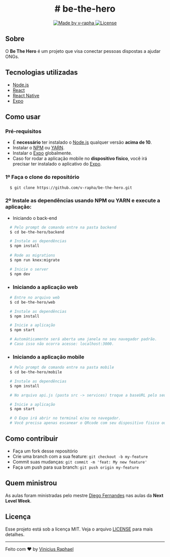 <h1 align="center">
  # be-the-hero
</h1>

<p align="center">
  <a href="https://www.linkedin.com/in/vinicius-raphael/">
    <img alt="Made by v-rapha" src="https://img.shields.io/badge/made%20by-Vinicius%20Raphael-red" />
  </a>
    
  <a href="https://github.com/v-rapha/ecoleta">
    <img alt="License" src="https://img.shields.io/github/license/v-rapha/ecoleta?color=red" />
  </a>
</p>

## Sobre
O <strong>Be The Hero</strong> é um projeto que visa conectar pessoas dispostas a ajudar ONGs.

## Tecnologias utilizadas
- [Node.js](https://nodejs.org/en/)
- [React](https://reactjs.org)
- [React Native](https://reactnative.dev)
- [Expo](https://expo.io)

## Como usar

### Pré-requisitos
- É <strong>necessário</strong> ter instalado o [Node.js](https://nodejs.org/en/) qualquer versão <strong>acima de 10</strong>.
- Instalar o [NPM](https://www.npmjs.com/get-npm) ou [YARN](https://classic.yarnpkg.com/pt-BR/docs/install/).
- Instalar o [Expo](https://expo.io/learn) globalmente.
- Caso for rodar a aplicação mobile no <strong>dispositivo fisico</strong>, você irá precisar ter instalado o aplicativo do [Expo](https://play.google.com/store/apps/details?id=host.exp.exponent&hl=pt).

### 1º Faça o clone do repositório
```sh
  $ git clone https://github.com/v-rapha/be-the-hero.git
```

### 2º Instale as dependências usando NPM ou YARN e execute a aplicação:

- Iniciando o back-end
```sh
  # Pelo prompt de comando entre na pasta backend
  $ cd be-the-hero/backend

  # Instale as dependências
  $ npm install
  
  # Rode as migrations
  $ npm run knex:migrate

  # Inicie o server
  $ npm dev
```
- ### Iniciando a aplicação web
```sh
  # Entre no arquivo web
  $ cd be-the-hero/web

  # Instale as dependências
  $ npm install

  # Inicie a aplicação
  $ npm start

  # Automáticamente será aberta uma janela no seu navegador padrão.
  # Caso isso não ocorra acesse: localhost:3000.
```

- ### Iniciando a aplicação mobile
```sh
  # Pelo prompt de comando entre na pasta mobile
  $ cd be-the-hero/mobile

  # Instale as dependências
  $ npm install

  # No arquivo api.js (pasta src -> services) troque a baseURL pelo seu endereço IP. Salve o arquivo.

  # Inicie a aplicação
  $ npm start

  # O Expo irá abrir no terminal e/ou no navegador.
  # Você precisa apenas escanear o QRcode com seu dispositivo fisico ou rodar a aplicação no seu emulador.
```

## Como contribuir
- Faça um fork desse repositório
- Crie uma branch com a sua feature: `git checkout -b my-feature`
- Commit suas mudanças: `git commit -m 'feat: My new feature'`
- Faça um push para sua branch: `git push origin my-feature`

## Quem ministrou
As aulas foram ministradas pelo mestre <a href="https://github.com/diego3g">Diego Fernandes</a> nas aulas da <strong>Next Level Week</strong>.

## Licença
Esse projeto está sob a licença MIT. Veja o arquivo [LICENSE](LICENSE) para mais detalhes.

---

Feito com ♥ by [Vinicius Raphael](https://www.linkedin.com/in/vinicius-raphael/)
